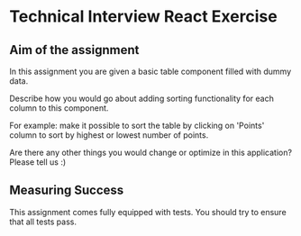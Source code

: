 # Technical Interview React Exercise

## Aim of the assignment

In this assignment you are given a basic table component filled with dummy data.

Describe how you would go about adding sorting functionality for each column to this component.

For example: make it possible to sort the table by clicking on 'Points' column to sort by highest or lowest number of points.

Are there any other things you would change or optimize in this application? Please tell us :)

## Measuring Success

This assignment comes fully equipped with tests. You should try to ensure that all tests pass.
